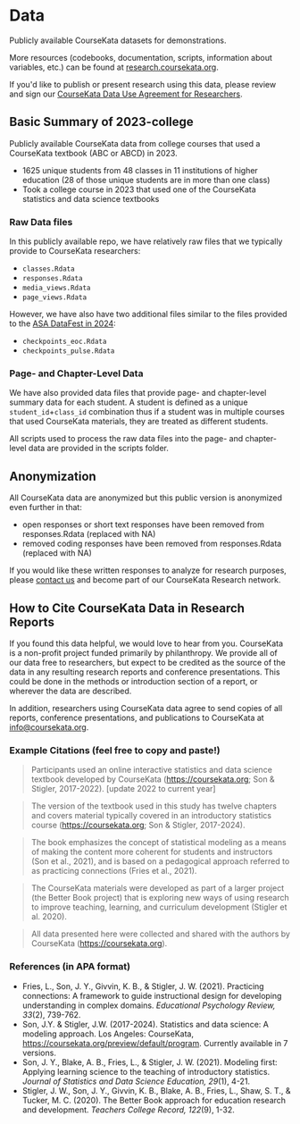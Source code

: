 # Data

Publicly available CourseKata datasets for demonstrations. 

More resources (codebooks, documentation, scripts, information about variables, etc.) can be found at [research.coursekata.org](research.coursekata.org). 

If you'd like to publish or present research using this data, please review and sign our [CourseKata Data Use Agreement for Researchers](https://docs.google.com/forms/d/e/1FAIpQLSecVJKONItq5fni8CLfXxvjTlNBcMoQityqkt_6sCJMjvwltQ/viewform).

## Basic Summary of 2023-college

Publicly available CourseKata data from college courses that used a CourseKata textbook (ABC or ABCD) in 2023.
- 1625 unique students from 48 classes in 11 institutions of higher education (28 of those unique students are in more than one class)
- Took a college course in 2023 that used one of the CourseKata statistics and data science textbooks

### Raw Data files

In this publicly available repo, we have relatively raw files that we typically provide to CourseKata researchers:
- `classes.Rdata`
- `responses.Rdata`
- `media_views.Rdata`
- `page_views.Rdata`

However, we have also have two additional files similar to the files provided to the [ASA DataFest in 2024](https://ww2.amstat.org/education/datafest/index.cfm):
- `checkpoints_eoc.Rdata`
- `checkpoints_pulse.Rdata`

### Page- and Chapter-Level Data

We have also provided data files that provide page- and chapter-level summary data for each student. A student is defined as a unique `student_id`+`class_id` combination thus if a student was in multiple courses that used CourseKata materials, they are treated as different students.

All scripts used to process the raw data files into the page- and chapter-level data are provided in the scripts folder.


## Anonymization

All CourseKata data are anonymized but this public version is anonymized even further in that:

- open responses or short text responses have been removed from responses.Rdata (replaced with NA) 
- removed coding responses have been removed from responses.Rdata (replaced with NA) 

If you would like these written responses to analyze for research purposes, please [contact us](research@coursekata.org) and become part of our CourseKata Research network.


## How to Cite CourseKata Data in Research Reports

If you found this data helpful, we would love to hear from you. CourseKata is a non-profit project funded primarily by philanthropy. We provide all of our data free to researchers, but expect to be credited as the source of the data in any resulting research reports and conference presentations. This could be done in the methods or introduction section of a report, or wherever the data are described. 

In addition, researchers using CourseKata data agree to send copies of all reports, conference presentations, and publications to CourseKata at [info@coursekata.org](info@coursekata.org).

### Example Citations (feel free to copy and paste!)

> Participants used an online interactive statistics and data science textbook developed by CourseKata (https://coursekata.org; Son & Stigler, 2017-2022). [update 2022 to current year]

> The version of the textbook used in this study has twelve chapters and covers material typically covered in an introductory statistics course (https://coursekata.org; Son & Stigler, 2017-2024).

> The book emphasizes the concept of statistical modeling as a means of making the content more coherent for students and instructors (Son et al., 2021), and is based on a pedagogical approach referred to as practicing connections (Fries et al., 2021).

> The CourseKata materials were developed as part of a larger project (the Better Book project) that is exploring new ways of using research to improve teaching, learning, and curriculum development (Stigler et al. 2020).

> All data presented here were collected and shared with the authors by CourseKata (https://coursekata.org).

### References (in APA format)

- Fries, L., Son, J. Y., Givvin, K. B., & Stigler, J. W. (2021). Practicing connections: A framework to guide instructional design for developing understanding in complex domains. *Educational Psychology Review, 33*(2), 739-762.
- Son, J.Y. & Stigler, J.W. (2017-2024). Statistics and data science: A modeling approach. Los Angeles: CourseKata, https://coursekata.org/preview/default/program. Currently available in 7 versions.
- Son, J. Y., Blake, A. B., Fries, L., & Stigler, J. W. (2021). Modeling first: Applying learning science to the teaching of introductory statistics. *Journal of Statistics and Data Science Education, 29*(1), 4-21.
- Stigler, J. W., Son, J. Y., Givvin, K. B., Blake, A. B., Fries, L., Shaw, S. T., &  Tucker, M. C. (2020). The Better Book approach for education research and development. *Teachers College Record, 122*(9), 1-32.